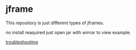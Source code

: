 jframe
======
This repository is just different types of jframes.</br> 

no install reaquired just open jar with winrar to view example. </br>

[troubleshooting](http://stackoverflow.com/questions/25511062/java-jframe-is-closing-with-all-keyboard-inputs)


